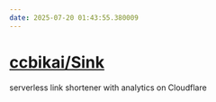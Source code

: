 ```yaml
---
date: 2025-07-20 01:43:55.380009
---
```


# [ccbikai/Sink](https://github.com/ccbikai/Sink)

serverless link shortener with analytics on Cloudflare